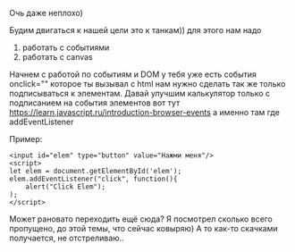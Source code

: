 Очь даже неплохо)

Будим двигаться к нашей цели это к танкам)) для этого нам надо 

 1. работать с событиями
 2. работать с canvas

Начнем с работой по событиям и DOM у тебя уже есть события onclick=""
которое ты вызывал с html нам нужно сделать так же 
только подписываться к элементам. 
Давай улучшим калькулятор только с подписанием на события элементов
вот тут https://learn.javascript.ru/introduction-browser-events 
а именно там где addEventListener

Пример:
```allykeynamelanguage
<input id="elem" type="button" value="Нажми меня"/>
<script>
let elem = document.getElementById('elem');
elem.addEventListener("click", function(){
    alert("Click Elem");
);
</script>
```
 



Может рановато переходить ещё сюда? Я посмотрел сколько всего пропущено, до этой темы, что сейчас ковыряю)
А то как-то скачками получается, не отстреливаю..


